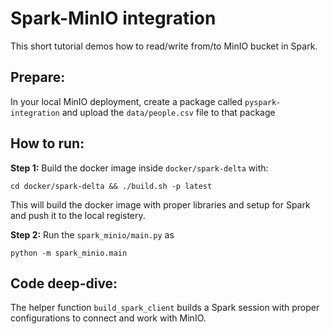 # Spark-MinIO integration

This short tutorial demos how to read/write from/to MinIO bucket in Spark.

## Prepare:
In your local MinIO deployment, create a package called `pyspark-integration` and upload the `data/people.csv` file to that package

## How to run:

**Step 1:** 
Build the docker image inside `docker/spark-delta` with:
```
cd docker/spark-delta && ./build.sh -p latest
```
This will build the docker image with proper libraries and setup for Spark and push it to the local registery.

**Step 2:**
Run the `spark_minio/main.py` as
```
python -m spark_minio.main
```

## Code deep-dive:
The helper function `build_spark_client` builds a Spark session with proper configurations to connect and work with MinIO.